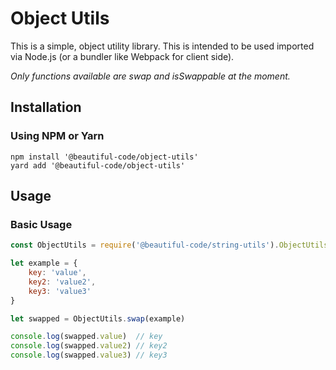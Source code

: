 # Object Utils

This is a simple, object utility library. This is intended to be used imported via Node.js (or a bundler like Webpack for client side).

*Only functions available are swap and isSwappable at the moment.*

## Installation

### Using NPM or Yarn
```
npm install '@beautiful-code/object-utils'
yard add '@beautiful-code/object-utils'
```

## Usage

### Basic Usage

```javascript
const ObjectUtils = require('@beautiful-code/string-utils').ObjectUtils

let example = {
    key: 'value',
    key2: 'value2',
    key3: 'value3'
}

let swapped = ObjectUtils.swap(example)

console.log(swapped.value)  // key
console.log(swapped.value2) // key2
console.log(swapped.value3) // key3

```